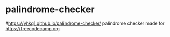 # palindrome-checker
#https://yhkq1.github.io/palindrome-checker/
palindrome checker made for https://freecodecamp.org
